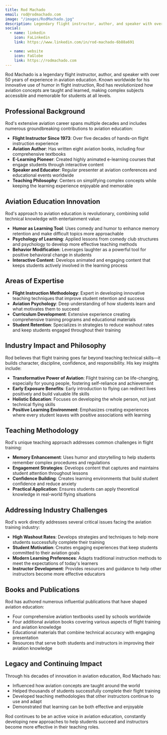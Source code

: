 ```yaml
---
title: Rod Machado
email: rod@rodmachado.com
image: "/images/RodMachado.jpg"
description: Legendary flight instructor, author, and speaker with over 50 years of aviation experience, known for making aviation education fun and accessible through humor and innovative teaching methods.
social:
  - name: linkedin
    icon: FaLinkedin
    link: https://www.linkedin.com/in/rod-machado-6b88a691

  - name: website
    icon: FaGlobe
    link: https://rodmachado.com
---
```


Rod Machado is a legendary flight instructor, author, and speaker with over 50 years of experience in aviation education. Known worldwide for his innovative use of humor in flight instruction, Rod has revolutionized how aviation concepts are taught and learned, making complex subjects accessible and memorable for students at all levels.

## Professional Background

Rod's extensive aviation career spans multiple decades and includes numerous groundbreaking contributions to aviation education:

- **Flight Instructor Since 1973**: Over five decades of hands-on flight instruction experience
- **Aviation Author**: Has written eight aviation books, including four comprehensive textbooks
- **E-Learning Pioneer**: Created highly animated e-learning courses that engage students through interactive content
- **Speaker and Educator**: Regular presenter at aviation conferences and educational events worldwide
- **Teaching Philosophy**: Centers on simplifying complex concepts while keeping the learning experience enjoyable and memorable

## Aviation Education Innovation

Rod's approach to aviation education is revolutionary, combining solid technical knowledge with entertainment value:

- **Humor as Learning Tool**: Uses comedy and humor to enhance memory retention and make difficult topics more approachable
- **Psychology of Learning**: Applied lessons from comedy club structures and psychology to develop more effective teaching methods
- **Behavior Modification**: Leverages laughter as a powerful tool for positive behavioral change in students
- **Interactive Content**: Develops animated and engaging content that keeps students actively involved in the learning process

## Areas of Expertise

- **Flight Instruction Methodology**: Expert in developing innovative teaching techniques that improve student retention and success
- **Aviation Psychology**: Deep understanding of how students learn and what motivates them to succeed
- **Curriculum Development**: Extensive experience creating comprehensive training programs and educational materials
- **Student Retention**: Specializes in strategies to reduce washout rates and keep students engaged throughout their training

## Industry Impact and Philosophy

Rod believes that flight training goes far beyond teaching technical skills—it builds character, discipline, confidence, and responsibility. His key insights include:

- **Transformative Power of Aviation**: Flight training can be life-changing, especially for young people, fostering self-reliance and achievement
- **Early Exposure Benefits**: Early introduction to flying can redirect lives positively and build valuable life skills
- **Holistic Education**: Focuses on developing the whole person, not just technical flying skills
- **Positive Learning Environment**: Emphasizes creating experiences where every student leaves with positive associations with learning

## Teaching Methodology

Rod's unique teaching approach addresses common challenges in flight training:

- **Memory Enhancement**: Uses humor and storytelling to help students remember complex procedures and regulations
- **Engagement Strategies**: Develops content that captures and maintains student attention throughout lessons
- **Confidence Building**: Creates learning environments that build student confidence and reduce anxiety
- **Practical Application**: Ensures students can apply theoretical knowledge in real-world flying situations

## Addressing Industry Challenges

Rod's work directly addresses several critical issues facing the aviation training industry:

- **High Washout Rates**: Develops strategies and techniques to help more students successfully complete their training
- **Student Motivation**: Creates engaging experiences that keep students committed to their aviation goals
- **Modern Learning Preferences**: Adapts traditional instruction methods to meet the expectations of today's learners
- **Instructor Development**: Provides resources and guidance to help other instructors become more effective educators

## Books and Publications

Rod has authored numerous influential publications that have shaped aviation education:

- Four comprehensive aviation textbooks used by schools worldwide
- Four additional aviation books covering various aspects of flight training and aviation knowledge
- Educational materials that combine technical accuracy with engaging presentation
- Resources that serve both students and instructors in improving their aviation knowledge

## Legacy and Continuing Impact

Through his decades of innovation in aviation education, Rod Machado has:

- Influenced how aviation concepts are taught around the world
- Helped thousands of students successfully complete their flight training
- Developed teaching methodologies that other instructors continue to use and adapt
- Demonstrated that learning can be both effective and enjoyable

Rod continues to be an active voice in aviation education, constantly developing new approaches to help students succeed and instructors become more effective in their teaching roles.
